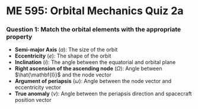 # ME 595: Orbital Mechanics Quiz 2a

### Question 1: Match the orbital elements with the appropriate property

- **Semi-major Axis** $(a)$: The size of the orbit
- **Eccentricity** $(e)$: The shape of the orbit
- **Inclination** $(i)$: The angle between the equatorial and orbital plane
- **Right ascension of the ascending node** $(\Omega)$: Angle between $\hat{\mathbf{I}}$ and the node vector
- **Argument of periapsis** $(\omega)$: Angle between the node vector and eccentricity vector
- **True anomaly** $(\nu)$: Angle between the periapsis direction and spacecraft position vector
